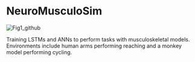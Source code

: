 # NeuroMusculoSim

![Fig1_github](https://github.com/saxenalab-neuro/Biomechanical-DRL/assets/77393494/81d334ca-7d20-4985-80f5-a281120deae6)


Training LSTMs and ANNs to perform tasks with musculoskeletal models. Environments include human arms performing reaching and a monkey model performing cycling.
